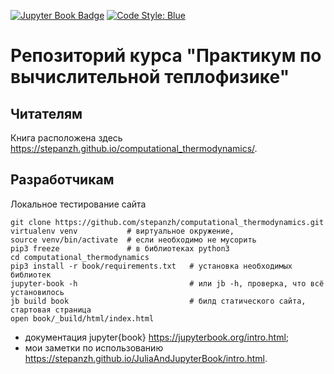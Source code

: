 [![Jupyter Book Badge](https://jupyterbook.org/badge.svg)](https://stepanzh.github.io/JuliaAndJupyterBook/)
[![Code Style: Blue](https://img.shields.io/badge/code%20style-blue-4495d1.svg)](https://github.com/invenia/BlueStyle)

# Репозиторий курса "Практикум по вычислительной теплофизике"

## Читателям
Книга расположена здесь https://stepanzh.github.io/computational_thermodynamics/.

## Разработчикам

Локальное тестирование сайта

```console
git clone https://github.com/stepanzh/computational_thermodynamics.git
virtualenv venv           # виртуальное окружение,
source venv/bin/activate  # если необходимо не мусорить
pip3 freeze               # в библиотеках python3
cd computational_thermodynamics
pip3 install -r book/requirements.txt   # установка необходимых библиотек
jupyter-book -h                         # или jb -h, проверка, что всё установилось
jb build book                           # билд статического сайта, стартовая страница
open book/_build/html/index.html
```

- документация jupyter{book} https://jupyterbook.org/intro.html;
- мои заметки по использованию https://stepanzh.github.io/JuliaAndJupyterBook/intro.html.

